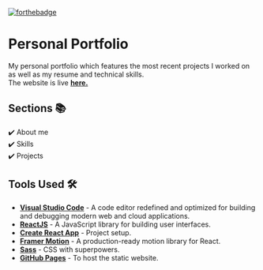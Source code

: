 [![forthebadge](https://forthebadge.com/images/badges/60-percent-of-the-time-works-every-time.svg)](https://forthebadge.com)

# Personal Portfolio

My personal portfolio which features the most recent projects I worked on as well as my resume and technical skills. \
The website is live **[here.](https://doco-fullstack.vercel.app)**

<!-- <img src="https://github.com/eduardconstantin/eduardconstantin.github.io/blob/master/gif/portfolio.gif"> -->

## Sections 📚

✔️ About me \
✔️ Skills \
✔️ Projects

## Tools Used 🛠️

- [<b>Visual Studio Code</b>](https://code.visualstudio.com) - A code editor redefined and optimized for building and debugging modern web and cloud applications.
- [<b>ReactJS</b>](https://reactjs.org) - A JavaScript library for building user interfaces.
- [<b>Create React App</b>](https://create-react-app.dev) - Project setup.
- [<b>Framer Motion</b>](https://www.framer.com/motion/) - A production-ready motion library for React.
- [<b>Sass</b>](https://sass-lang.com) - CSS with superpowers.
- [<b>GitHub Pages</b>](https://create-react-app.dev/docs/deployment/#github-pages) - To host the static website.
